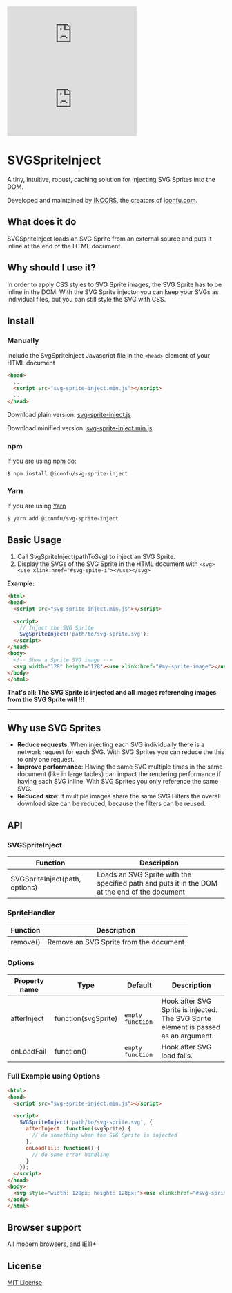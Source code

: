 ![minified size](http://img.badgesize.io/iconfu/svg-inject/master/dist/svg-sprite-inject.min.js?label=minified%20size) ![gzip size](http://img.badgesize.io/iconfu/svg-sprite-inject/master/dist/svg-inject.min.js?compression=gzip)



# SVGSpriteInject

A tiny, intuitive, robust, caching solution for injecting SVG Sprites into the DOM.

Developed and maintained by [INCORS](http://www.incors.com), the creators of [iconfu.com](https://www.iconfu.com).


## What does it do

SVGSpriteInject loads an SVG Sprite from an external source and puts it inline at the end of the HTML document. 


## Why should I use it?

In order to apply CSS styles to SVG Sprite images, the SVG Sprite has to be inline in the DOM. With the SVG Sprite injector you can keep your SVGs as individual files, but you can still style the SVG with CSS.


## Install

### Manually

Include the SvgSpriteInject Javascript file in the `<head>` element of your HTML document

```html
<head>
  ...
  <script src="svg-sprite-inject.min.js"></script>
  ...
</head>
```

Download plain version: [svg-sprite-inject.js](https://raw.githubusercontent.com/iconfu/svg-sprite-inject/master/dist/svg-sprite-inject.js)

Download minified version: [svg-sprite-inject.min.js](https://raw.githubusercontent.com/iconfu/svg-sprite-inject/master/dist/svg-sprite-inject.min.js)

### npm

If you are using [npm](https://www.npmjs.com) do:

```console
$ npm install @iconfu/svg-sprite-inject
```

### Yarn

If you are using [Yarn](https://yarnpkg.com)

```console
$ yarn add @iconfu/svg-sprite-inject
```


## Basic Usage

1. Call SvgSpriteInject(pathToSvg) to inject an SVG Sprite.
2. Display the SVGs of the SVG Sprite in the HTML document with `<svg><use xlink:href="#svg-spite-i"></use></svg>`

**Example:**

```html
<html>
<head>
  <script src="svg-sprite-inject.min.js"></script>

  <script>
    // Inject the SVG Sprite
    SvgSpriteInject('path/to/svg-sprite.svg');
  </script>
</head>
<body>
  <!-- Show a Sprite SVG image --> 
  <svg width="128" height="128"><use xlink:href="#my-sprite-image"></use></svg>
</body>
</html>
```

**That's all: The SVG Sprite is injected and all images referencing images from the SVG Sprite will !!!**


<hr>


## Why use SVG Sprites

* **Reduce requests**: When injecting each SVG individually there is a network request for each SVG. With SVG Sprites you can reduce the this to only one request.
* **Improve performance**: Having the same SVG multiple times in the same document (like in large tables) can impact the rendering performance if having each SVG inline. With SVG Sprites you only reference the same SVG. 
* **Reduced size**: If multiple images share the same SVG Filters the overall download size can be reduced, because the filters can be reused.


## API

### SVGSpriteInject

| Function | Description |
|----------|-------------|
| SVGSpriteInject(path, options) | Loads an SVG Sprite with the specified path and puts it in the DOM at the end of the document |

### SpriteHandler

| Function | Description |
|----------|-------------|
| remove() | Remove an SVG Sprite from the document |


### Options

| Property name | Type | Default | Description |
| ------------- | ---- | ------- | ----------- |
| afterInject | function(svgSprite) | `empty function` | Hook after SVG Sprite is injected. The SVG Sprite element is passed as an argument. |
| onLoadFail | function() | `empty function` | Hook after SVG load fails. |

### Full Example using Options

```html
<html>
<head>
  <script src="svg-sprite-inject.min.js"></script>

  <script>
    SVGSpriteInject('path/to/svg-sprite.svg', {
      afterInject: function(svgSprite) {
        // do something when the SVG Sprite is injected
      },
      onLoadFail: function() {
        // do some error handling
      }
    });
  </script>
</head>
<body>
  <svg style="width: 128px; height: 128px;"><use xlink:href="#svg-sprite-image-name"></use></svg>
</body>
</html>
```


## Browser support

All modern browsers, and IE11+


## License

[MIT License](https://github.com/iconfu/svg-sprite-inject/blob/master/LICENSE)